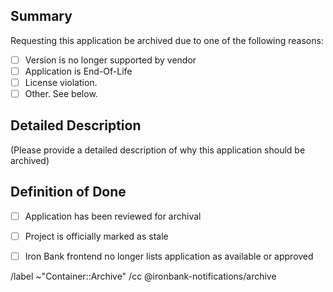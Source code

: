 ## Summary

Requesting this application be archived due to one of the following reasons:
- [ ] Version is no longer supported by vendor
- [ ] Application is End-Of-Life
- [ ] License violation.
- [ ] Other. See below.

## Detailed Description

(Please provide a detailed description of why this application should be archived)


## Definition of Done
- [ ] Application has been reviewed for archival
- [ ] Project is officially marked as stale
- [ ] Iron Bank frontend no longer lists application as available or approved


/label ~"Container::Archive"
/cc @ironbank-notifications/archive